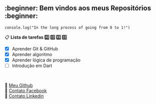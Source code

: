 <h2>:beginner: Bem vindos aos meus Repositórios :beginner:</h2>

`console.log("In the long process of going from 0 to 1!")`

:clipboard: **Lista de tarefas :two: :zero: :two: :zero:**
- [x] Aprender Git & GitHub
- [x] Aprender algoritmo
- [x] Aprender lógica de programação
- [ ] Introdução em Dart
<br>

:link: [Meu Github](https://github.com/gssantos94)<br>
:link: [Contato Facebook](https://www.facebook.com/guzt.santos)<br>
:link: [Contato Linkedin](https://www.linkedin.com/in/gs-santos)
